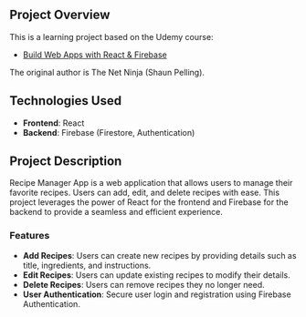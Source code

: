 ## Project Overview

This is a learning project based on the Udemy course:

- [Build Web Apps with React & Firebase](https://www.udemy.com/course/build-web-apps-with-react-firebase/?couponCode=KEEPLEARNING)

The original author is The Net Ninja (Shaun Pelling).

## Technologies Used

- **Frontend**: React
- **Backend**: Firebase (Firestore, Authentication)

## Project Description

Recipe Manager App is a web application that allows users to manage their favorite recipes. Users can add, edit, and delete recipes with ease. This project leverages the power of React for the frontend and Firebase for the backend to provide a seamless and efficient experience.

### Features

- **Add Recipes**: Users can create new recipes by providing details such as title, ingredients, and instructions.
- **Edit Recipes**: Users can update existing recipes to modify their details.
- **Delete Recipes**: Users can remove recipes they no longer need.
- **User Authentication**: Secure user login and registration using Firebase Authentication.
